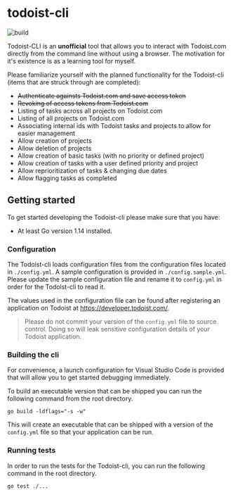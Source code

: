 # todoist-cli

![build](https://travis-ci.com/kpdowns/todoist-cli.svg?branch=master)

Todoist-CLI is an **unofficial** tool that allows you to interact with Todoist.com directly from the command line without using a browser. The motivation for it's existence is as a learning tool for myself.

Please familiarize yourself with the planned functionality for the Todoist-cli (items that are struck through are completed):


- ~~Authenticate againsts Todoist.com and save access token~~
- ~~Revoking of access tokens from Todoist.com~~
- Listing of tasks across all projects on Todoist.com
- Listing of all projects on Todoist.com
- Associating internal ids with Todoist tasks and projects to allow for easier management
- Allow creation of projects
- Allow deletion of projects
- Allow creation of basic tasks (with no priority or defined project)
- Allow creation of tasks with a user defined priority and project
- Allow reprioritization of tasks & changing due dates
- Allow flagging tasks as completed

 
## Getting started
To get started developing the Todoist-cli please make sure that you have:

- At least Go version 1.14 installed.

### Configuration
The Todoist-cli loads configuration files from the configuration files located in `./config.yml`. A sample configuration is provided in `./config.sample.yml`. Please update the sample configuration file and rename it to `config.yml` in order for the Todoist-cli to read it.

The values used in the configuration file can be found after registering an application on Todoist at https://developer.todoist.com/.

> Please do not commit your version of the `config.yml` file to source control. Doing so will leak sensitive configuration details of your Todoist application.

### Building the cli
For convenience, a launch configuration for Visual Studio Code is provided that will allow you to get started debugging immediately.

To build an executable version that can be shipped you can run the following command from the root directory.

```
go build -ldflags="-s -w"
```

This will create an executable that can be shipped with a version of the `config.yml` file so that your application can be run.

### Running tests
In order to run the tests for the Todoist-cli, you can run the following command in the root directory.

```
go test ./...
```